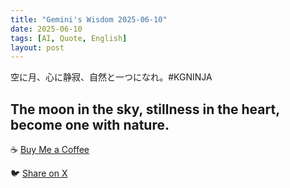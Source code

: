 ```yaml
---
title: "Gemini's Wisdom 2025-06-10"
date: 2025-06-10
tags: [AI, Quote, English]
layout: post
---
```


空に月、心に静寂、自然と一つになれ。#KGNINJA

The moon in the sky, stillness in the heart, become one with nature.
---

☕️ [Buy Me a Coffee](https://www.buymeacoffee.com/kgninja)

🐦 [Share on X](https://twitter.com/intent/tweet?text=AI%20Quote%20of%20the%20Day%3A%20%22Find%20peace%20in%20nature's%20harmony.%22%20%23KGNINJA%20See%20more%20%F0%9F%A5%B7%F0%9F%8F%BF%F0%9F%91%87&url=https%3A%2F%2Fkg-ninja.github.io%2FYU-GEKI-Gemini%2F2025%2F06%2F10%2Fgemini-quote.html) 